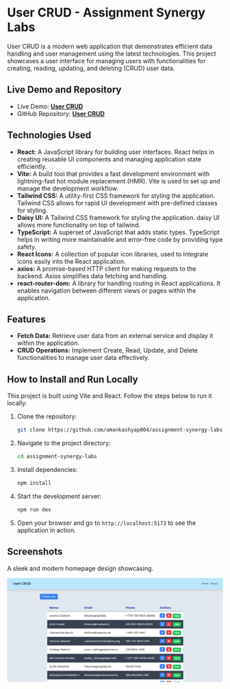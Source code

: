 # User CRUD - Assignment Synergy Labs

User CRUD is a modern web application that demonstrates efficient data handling and user management using the latest technologies. This project showcases a user interface for managing users with functionalities for creating, reading, updating, and deleting (CRUD) user data.

## Live Demo and Repository

- Live Demo: **[User CRUD](https://user-crud-synergy.vercel.app/)**
- GitHub Repository: **[User CRUD](https://github.com/Shreykumar1/user-crud)**


## Technologies Used

- **React:** A JavaScript library for building user interfaces. React helps in creating reusable UI components and managing application state efficiently.
- **Vite:** A build tool that provides a fast development environment with lightning-fast hot module replacement (HMR). Vite is used to set up and manage the development workflow.
- **Tailwind CSS:** A utility-first CSS framework for styling the application. Tailwind CSS allows for rapid UI development with pre-defined classes for styling.
- **Daisy UI:** A Tailwind CSS framework for styling the application. daisy UI allows more functionality on top of tailwind.
- **TypeScript:** A superset of JavaScript that adds static types. TypeScript helps in writing more maintainable and error-free code by providing type safety.
- **React Icons:** A collection of popular icon libraries, used to integrate icons easily into the React application.
- **axios:** A promise-based HTTP client for making requests to the backend. Axios simplifies data fetching and handling.
- **react-router-dom:** A library for handling routing in React applications. It enables navigation between different views or pages within the application.

## Features

- **Fetch Data:** Retrieve user data from an external service and display it within the application.
- **CRUD Operations:** Implement Create, Read, Update, and Delete functionalities to manage user data effectively.

## How to Install and Run Locally

This project is built using Vite and React. Follow the steps below to run it locally:

1. Clone the repository:
   ```bash
   git clone https://github.com/amankashyap004/assignment-synergy-labs.git
   ```
2. Navigate to the project directory:
   ```bash
   cd assignment-synergy-labs
   ```
3. Install dependencies:
   ```bash
   npm install
   ```
4. Start the development server:
   ```bash
   npm run dev
   ```
5. Open your browser and go to `http://localhost:5173` to see the application in action.

## Screenshots

A sleek and modern homepage design showcasing.

![Screenshot](public/screenshot.png)